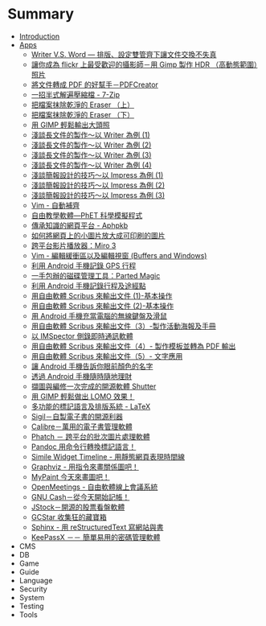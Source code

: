 # Summary

* [Introduction](README.md)
* [Apps](APP/README.md)
   * [Writer V.S. Word — 排版、設定雙管齊下讓文件交換不失真](APP/Apps-200807-Writer.md)
   * [讓你成為 flickr 上最受歡迎的攝影師－用 Gimp 製作 HDR （高動態範圍）照片](APP/Apps-200809-Gimp.md)
   * [將文件轉成 PDF 的好幫手－PDFCreator](APP/Apps-200809-PDFCreator.md)
   * [一招半式解遍壓縮檔 - 7-Zip](APP/Apps-200812-7zip.md)
   * [把檔案抹除乾淨的 Eraser （上）](APP/Apps-200812-Eraser1.md)
   * [把檔案抹除乾淨的 Eraser （下）](APP/Apps-200812-Eraser2.md)
   * [用 GIMP 輕鬆輸出大頭照](APP/Apps-200904-GIMP.md)
   * [淺談長文件的製作～以 Writer 為例 (1)](APP/Apps-200905-Writer1.md)
   * [淺談長文件的製作～以 Writer 為例 (2)](APP/Apps-200905-Writer2.md)
   * [淺談長文件的製作～以 Writer 為例 (3)](APP/Apps-200905-Writer3.md)
   * [淺談長文件的製作～以 Writer 為例 (4)](APP/Apps-200905-Writer4.md)
   * [淺談簡報設計的技巧～以 Impress 為例 (1)](APP/Apps-200909-Impress1.md)
   * [淺談簡報設計的技巧～以 Impress 為例 (2)](APP/Apps-200909-Impress2.md)
   * [淺談簡報設計的技巧～以 Impress 為例 (3)](APP/Apps-200910-Impress3.md)
   * [Vim - 自動補齊](APP/Apps-200912-vim.md)
   * [自由教學軟體—PhET 科學模擬程式](APP/Apps-201003-PhET.md)
   * [傳承知識的網頁平台 - Aphpkb](APP/Apps-201005-Aphpkb.md)
   * [如何將網頁上的小圖片放大成可印刷的圖片](APP/Apps-201005-pics.md)
   * [跨平台影片播放器：Miro 3](APP/Apps-201006-Miro3.md)
   * [Vim - 編輯緩衝區以及編輯視窗 (Buffers and Windows)](APP/Apps-201006-Vim.md)
   * [利用 Android 手機記錄 GPS 行程](APP/Apps-201008-GPS.md)
   * [一手包辦的磁碟管理工具：Parted Magic](APP/Apps-201009-PartedMagic.md)
   * [利用 Android 手機記錄行程及途經點](APP/Apps-201010-Android.md)
   * [用自由軟體 Scribus 來輸出文件 (1)-基本操作](APP/Apps-201010-Scribus1.md)
   * [用自由軟體 Scribus 來輸出文件 (2)-基本操作](APP/Apps-201011-Scribus2.md)
   * [用 Android 手機充當電腦的無線鍵盤及滑鼠](APP/Apps-201012-Android.md)
   * [用自由軟體 Scribus 來輸出文件（3）-製作活動海報及手冊](APP/Apps-201012-Scribus3.md)
   * [以 IMSpector 側錄即時通訊軟體](APP/Apps-201101-IMSpector.md)
   * [用自由軟體 Scribus 來輸出文件（4）- 製作模板並轉為 PDF 輸出](APP/Apps-201101-Scribus4.md)
   * [用自由軟體 Scribus 來輸出文件（5）- 文字應用](APP/Apps-201102-Scribus5.md) 
   * [讓 Android 手機告訴你眼前顏色的名字](APP/Apps-201104-Android.md) 
   * [透過 Android 手機隨時隨地理財](APP/Apps-201108-Android.md)
   * [擷圖與編修一次完成的開源軟體 Shutter](APP/Apps-201109-Shutter.md)
   * [用 GIMP 輕鬆做出 LOMO 效果！](APP/Apps-201202-GIMP.md) 
   * [多功能的標記語言及排版系統 - LaTeX](APP/Apps-201203-LaTeX.md)
   * [Sigil－自製電子書的開源利器](APP/Apps-201206-Sigil.md)
   * [Calibre－萬用的電子書管理軟體](APP/Apps-201207-Calibre.md)
   * [Phatch － 跨平台的批次圖片處理軟體](APP/Apps-201208-Phatch.md)
   * [Pandoc 用命令行轉換標記語言！](APP/Apps-201209-Pandoc.md)
   * [Simile Widget Timeline - 用靜態網頁表現時間線](APP/Apps-201209-SWT.md)
   * [Graphviz - 用指令來畫關係圖吧！](APP/Apps-201210-Graphviz.md)
   * [MyPaint 今天來畫圖吧！](APP/Apps-201210-MyPaint.md)
   * [OpenMeetings - 自由軟體線上會議系統](APP/Apps-201210-OpenMeetings.md)
   * [GNU Cash－從今天開始記帳！](APP/Apps-201303-GNUCash.md)
   * [JStock－開源的股票看盤軟體](APP/Apps-201304-JStock.md)
   * [GCStar 收集狂的藏寶箱](APP/Apps-201306-GCStar.md)
   * [Sphinx - 用 reStructuredText 寫網站與書](APP/Apps-201307-Sphinx.md)
   * [KeePassX －－ 簡單易用的密碼管理軟體](APP/Apps-201309-KeePassX.md)
* CMS
* DB
* Game
* Guide
* Language
* Security
* System
* Testing
* Tools

